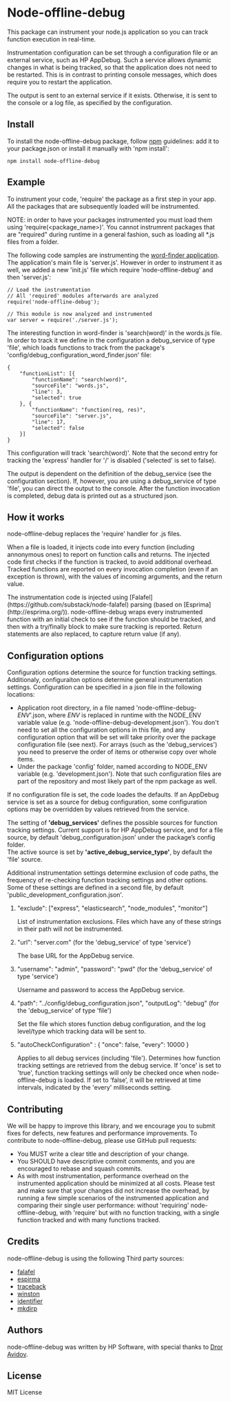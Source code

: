 Node-offline-debug
===============================

<p>This package can instrument your node.js application so you can track function execution in real-time.</p>
<p>Instrumentation configuration can be set through a configuration file or an external service, such as HP AppDebug. Such a service allows dynamic changes in what is being tracked, so that the application does not need to be restarted. This is in contrast to printing console messages, which does require you to restart the application.</p>
<p>The output is sent to an external service if it exists. Otherwise, it is sent to the console or a log file, as specified by the configuration.</p>

## Install

To install the node-offline-debug package, follow [npm](https://www.npmjs.org) guidelines: add it to your package.json or install it manually with 'npm install':

	npm install node-offline-debug

## Example

To instrument your code, 'require' the package as a first step in your app. All the packages that are subsequently loaded will be instrumented.

NOTE: in order to have your packages instrumented you must load them using 'require(<package_name>)'. You cannot instrumrent packages that are "required" during runtime in a general fashion, such as loading all *.js files from a folder.

The following code samples are instrumenting the [word-finder application](https://github.com/amirrajan/word-finder). The application's main file is 'server.js'. However in order to instrument it as well, we added a new 'init.js' file which require 'node-offline-debug' and then 'server.js':

	// Load the instrumentation
	// All 'required' modules afterwards are analyzed
	require('node-offline-debug');

	// This module is now analyzed and instrumented
	var server = require('./server.js');

The interesting function in word-finder is 'search(word)' in the words.js file. In order to track it we define in the configuration a debug_service of type 'file', which loads functions to track from the package's 'config/debug_configuration_word_finder.json' file:

	{
	    "functionList": [{
	        "functionName": "search(word)",
	        "sourceFile": "words.js",
	        "line": 3,
	        "selected": true
	    }, {
	        "functionName": "function(req, res)",
	        "sourceFile": "server.js",
	        "line": 17,
	        "selected": false
	    }]
	}

This configuration will track 'search(word)'. Note that the second entry for tracking the 'express' handler for '/' is disabled ('selected' is set to false).<p/>
The output is dependent on the definition of the debug_service (see the configuration section). If, however, you are using a debug_service of type 'file', you can direct the output to the console. After the function invocation is completed, debug data is printed out as a structured json. 

## How it works

<p>node-offline-debug replaces the 'require' handler for .js files.</p>
<p>When a file is loaded, it injects code into every function (including annonymous ones) to report on function calls and returns. The injected code first checks if the function is tracked, to avoid additional overhead. Tracked functions are reported on every invocation completion (even if an exception is thrown), with the values of incoming arguments, and the return value.</p>
The instrumentation code is injected using [Falafel](https://github.com/substack/node-falafel) parsing (based on [Esprima](http://esprima.org/)). node-offline-debug wraps every instrumented function with an initial check to see if the function should be tracked, and then with a try/finally block to make sure tracking is reported. Return statements are also replaced, to capture return value (if any).

## Configuration options

<p>Configuration options determine the source for function tracking settings. Additionaly, configuraiton options determine general instrumentation settings. Configuration can be specified in a json file in the following locations:</p>
<ul>
	<li>Application root directory, in a file named 'node-offline-debug-<i>ENV</i>'.json, where <i>ENV</i> is replaced in runtime with the NODE_ENV variable value (e.g. 'node-offline-debug-development.json'). You don't need to set all the configuration options in this file, and any configuration option that will be set will take priority over the package configuration file (see next). For arrays (such as the 'debug_services') you need to preserve the order of items or otherwise copy over whole items.</li>
	<li>Under the package 'config' folder, named according to NODE_ENV variable (e.g. 'development.json'). Note that such configuration files are part of the repository and most likely part of the npm package as well.</li>
</ul>
<p>If no configuration file is set, the code loades the defaults. If an AppDebug service is set as a source for debug configuration, some configuration options may be overridden by values retrieved from the service.</p>
<p/>
<p>The setting of <b>'debug_services'</b> defines the possible sources for function tracking settings. Current support is for HP AppDebug service, and for a file source, by default 'debug_configuration.json' under the package’s config folder.<br/>
The active source is set by <b>'active_debug_service_type'</b>, by default the 'file' source.</p>
<p>Additional instrumentation settings determine exclusion of code paths, the frequency of re-checking function tracking settings and other options. Some of these settings are defined in a second file, by default 'public_development_configuration.json'.</p>


1. "exclude": ["express", "elasticsearch", "node_modules", "monitor"]

	List of instrumentation exclusions. Files which have any of these strings in their path will not be instrumented.
2. "url": "server.com" (for the 'debug_service' of type 'service')

	The base URL for the AppDebug service.
3. "username": "admin",
   "password": "pwd" (for the 'debug_service' of type 'service')

   Username and password to access the AppDebug service.
4. "path": "../config/debug_configuration.json",
   "outputLog": "debug" (for the 'debug_service' of type 'file')

   Set the file which stores function debug configuration, and the log level/type which tracking data will be sent to.
5. "autoCheckConfiguration" : {
        "once": false,
        "every": 10000
    }
    
    Applies to all debug services (including 'file'). Determines how function tracking settings are retrieved from the debug service. If 'once' is set to 'true', function tracking settings will only be checked once when node-offline-debug is loaded. If set to ‘false’, it will be retrieved at time intervals, indicated by the 'every' milliseconds setting.

## Contributing

We will be happy to improve this library, and we encourage you to submit fixes for defects, new features and performance improvements. To contribute to node-offline-debug, please use GitHub pull requests:
* You MUST write a clear title and description of your change.
* You SHOULD have descriptive commit comments, and you are encouraged to rebase and squash commits.
* As with most instrumentation, performance overhead on the instrumented application should be minimized at all costs. Please test and make sure that your changes did not increase the overhead, by running a few simple scenarios of the instrumented application and comparing their single user performance: without 'requiring' node-offline-debug, with 'require' but with no function tracking, with a single function tracked and with many functions tracked.

## Credits

node-offline-debug is using the following Third party sources:
* [falafel](https://github.com/substack/node-falafel)
* [espirma](http://esprima.org/)
* [traceback](https://www.npmjs.org/package/traceback)
* [winston](https://www.npmjs.org/package/winston)
* [identifier](https://www.npmjs.org/package/identifier)
* [mkdirp](https://github.com/substack/node-mkdirp)

## Authors

node-offline-debug was written by HP Software, with special thanks to [Dror Avidov](https://github.com/just2click). 

## License

MIT License